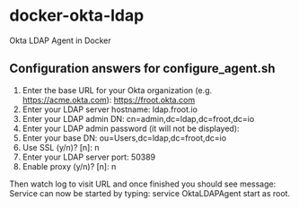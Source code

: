 # docker-okta-ldap
Okta LDAP Agent in Docker

## Configuration answers for configure_agent.sh

1. Enter the base URL for your Okta organization (e.g. https://acme.okta.com): https://froot.okta.com
2. Enter your LDAP server hostname: ldap.froot.io
3. Enter your LDAP admin DN: cn=admin,dc=ldap,dc=froot,dc=io
4. Enter your LDAP admin password (it will not be displayed):
5. Enter your base DN: ou=Users,dc=ldap,dc=froot,dc=io
6. Use SSL (y/n)? [n]: n
7. Enter your LDAP server port: 50389
8. Enable proxy (y/n)? [n]: n

Then watch log to visit URL and once finished you should see message:
Service can now be started by typing:
  service OktaLDAPAgent start
as root.

